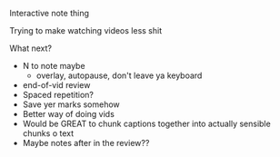 Interactive note thing

Trying to make watching videos less shit

What next?

* N to note maybe
  * overlay, autopause, don't leave ya keyboard
* end-of-vid review
* Spaced repetition?
* Save yer marks somehow
* Better way of doing vids
* Would be GREAT to chunk captions together into actually sensible chunks o text
* Maybe notes after in the review??